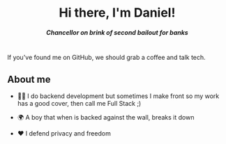 <div align="center">
  <h1>Hi there, I'm Daniel! </h1>
  <h5><i>Chancellor on brink of second bailout for banks</i></h5>
</div>

<br />

<a>
If you've found me on GitHub, we should grab a coffee and talk tech.
</a>

<br />

## About me

- 👨‍💻 I do backend development but sometimes I make front so my work has a good cover, then call me Full Stack ;)

- 🌍 A boy that when is backed against the wall, breaks it down

- ❤️ I defend privacy and freedom

<br />
